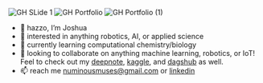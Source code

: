 ![GH SLide 1](https://user-images.githubusercontent.com/103385201/184730850-cfb74d0b-5bdb-4957-aca6-31462db5aae7.png)
![GH Portfolio](https://user-images.githubusercontent.com/103385201/184730870-64c89e70-561a-435f-92a8-dbbb4372e563.png)
![GH Portfolio (1)](https://user-images.githubusercontent.com/103385201/184730887-83d9758b-dfce-4405-a835-557529806d6f.png)


- 👋 hazzo, I’m Joshua
- 👀 interested in anything robotics, AI, or applied science
- 🌱 currently learning computational chemistry/biology
- 💞️ looking to collaborate on anything machine learning, robotics, or IoT! Feel to check out my [deepnote](https://deepnote.com/@waterboy), [kaggle](https://www.kaggle.com/joshuaokolo/code), and [dagshub](https://dagshub.com/numinousmuses) as well.
- 📫 reach me numinousmuses@gmail.com or [linkedin](https://www.linkedin.com/in/joshua-okolo/)

<!---
numinousmuses/numinousmuses is a ✨ special ✨ repository because its `README.md` (this file) appears on your GitHub profile.
You can click the Preview link to take a look at your changes.
--->
